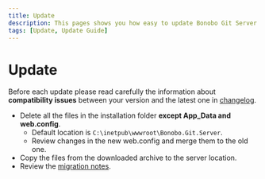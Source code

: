 ```yaml
---
title: Update
description: This pages shows you how easy to update Bonobo Git Server is.
tags: [Update, Update Guide]
---
```


Update
==================

Before each update please read carefully the information about **compatibility issues** between your version and the latest one in [changelog](/changelog/).

* Delete all the files in the installation folder **except App_Data and web.config**.
    * Default location is `C:\inetpub\wwwroot\Bonobo.Git.Server`.
    * Review changes in the new web.config and merge them to the old one.
* Copy the files from the downloaded archive to the server location.
* Review the [migration notes](/migration-notes/).
